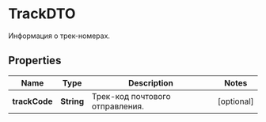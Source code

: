 

# TrackDTO

Информация о трек-номерах.

## Properties

| Name | Type | Description | Notes |
|------------ | ------------- | ------------- | -------------|
|**trackCode** | **String** | Трек-код почтового отправления. |  [optional] |



